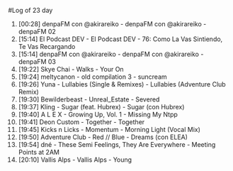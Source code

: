 #Log of 23 day

1. [00:28] denpaFM con @akirareiko - denpaFM con @akirareiko - denpaFM 02
1. [15:14] El Podcast DEV - El Podcast DEV - 76: Como La Vas Sintiendo, Te Vas Recargando
1. [15:14] denpaFM con @akirareiko - denpaFM con @akirareiko - denpaFM 03
1. [19:22] Skye Chai - Walks - Your On
1. [19:24] meltycanon - old compilation 3 - suncream
1. [19:26] Yuna - Lullabies (Single & Remixes) - Lullabies (Adventure Club Remix)
1. [19:30] Bewilderbeast - Unreal_Estate - Severed
1. [19:37] Kling - Sugar (feat. Hubrex) - Sugar (con Hubrex)
1. [19:40] A L E X - Growing Up, Vol. 1 - Missing My Ntpp
1. [19:41] Deon Custom - Together - Together
1. [19:45] Kicks n Licks - Momentum - Morning Light (Vocal Mix)
1. [19:50] Adventure Club - Red // Blue - Dreams (con ELEA)
1. [19:54] dné - These Semi Feelings, They Are Everywhere - Meeting Points at 2AM
1. [20:10] Vallis Alps - Vallis Alps - Young
